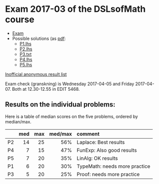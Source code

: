 # Exam 2017-03 of the DSLsofMath course

* [Exam](Exam-2017-03.pdf)
* Possible solutions (as [pdf](Solutions-2017-03.pdf):
    * [P1.lhs](P1.lhs)
    * [P2.lhs](P2.lhs)
    * [P3.txt](P3.txt)
    * [P4.lhs](P4.lhs)
    * [P5.lhs](P5.lhs)


[Inofficial anonymous result list](anon_results.md)

Exam check (granskning) is Wednesday 2017-04-05 and Friday 2017-04-07.
Both at 12.30-12.55 in EDIT 5468.

## Results on the individual problems:

Here is a table of median scores on the five problems, ordered by
median/max.

|    | med | max | med/max | comment
| -- | ---:| ---:| -------:|:------------------------------
| P2 |  14 |  25 | 56%     | Laplace: Best results
| P4 |   7 |  15 | 47%     | FunExp: Also good results
| P5 |   7 |  20 | 35%     | LinAlg: OK results
| P1 |   6 |  20 | 30%     | TypeMath: needs more practice
| P3 |   5 |  20 | 25%     | Proof: needs more practice
